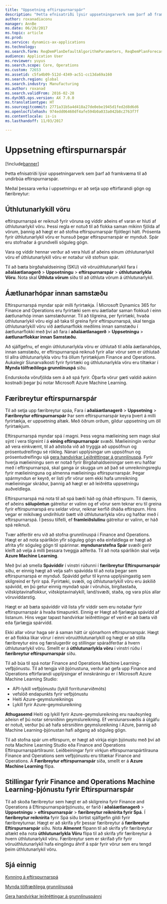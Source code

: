 ```yaml
---
title: "Uppsetning eftirspurnarspár"
description: "Þetta efnisatriði lýsir uppsetningarverk sem þarf að framkvæma til að undirbúa eftirspurnarspár."
author: roxanadiaconu
manager: AnnBe
ms.date: 06/20/2017
ms.topic: article
ms.prod: 
ms.service: dynamics-ax-applications
ms.technology: 
ms.search.form: ReqDemPlanDefaultAlgorithmParameters, ReqDemPlanForecastParameters
audience: Application User
ms.reviewer: yuyus
ms.search.scope: Core, Operations
ms.custom: 72653
ms.assetid: c5fa4b09-512d-4349-ac51-cc13da69a160
ms.search.region: global
ms.search.industry: Manufacturing
ms.author: roxanad
ms.search.validFrom: 2016-02-28
ms.dyn365.ops.version: AX 7.0.0
ms.translationtype: HT
ms.sourcegitcommit: 2771a31b5a4d418a27de0ebe1945d1fed2d8d6d6
ms.openlocfilehash: 974edd06460df4afe594b0a033a042b8c2763f7f
ms.contentlocale: is-is
ms.lasthandoff: 11/03/2017

---
```


# <a name="demand-forecasting-setup"></a>Uppsetning eftirspurnarspár

[!include[banner](../includes/banner.md)]


Þetta efnisatriði lýsir uppsetningarverk sem þarf að framkvæma til að undirbúa eftirspurnarspár.  

Meðal þessara verka í uppsetningu er að setja upp eftirfarandi gögn og færibreytur:

## <a name="item-allocation-key"></a>Úthlutunarlykill vöru
eftirspurnarspá er reiknuð fyrir vöruna og víddir aðeins ef varan er hluti af úthlutunarlykil vöru. Þessi regla er notuð til að flokka saman mikinn fjölda af vörum, þannig að hægt er að stofna eftirspurnarspár fljótlegri hátt. Prósenta fyrir úthlutunarlykil vöru  er hunsuð þegar eftirspurnarspár er mynduð. Spár eru stofnaðar á grundvelli söguleg gögn. 

Vara og víddir hennar verður að vera hluti af aðeins einum úthlutunarlykil vöru ef úthlutunarlykill vöru er notaður við stofnun spár. 

Til að bæta birgðahaldseining (SKU) við vöruúthlutunarlykil fara í **aðaláætlanagerð** &gt; **Uppsetningu** &gt; **eftirspurnarspár** &gt; **úthlutunarlykla Vöru**. Nota skal **Úthluta vörum** síðu til að úthluta vörum á úthlutunarlykil.

## <a name="intercompany-planning-groups"></a>Áætlunarhópar innan samstæðu
Eftirspurnarspá myndar spár milli fyrirtækja. Í Microsoft Dynamics 365 for Finance and Operations eru fyrirtæki sem eru áætlaðar saman flokkuð í einn áætlunarhóp innan samstæðunnar. Til að tilgreina, per fyrirtæki, hvaða úthlutunarlykil vöru eigi að taka til greina fyrir eftirspurnarspá, skal tengja úthlutunarlykill vöru við áætlunarflokk meðlims innan samstæðu í áætlunarflokki með því að fara í **aðaláætlanagerð** &gt; **Uppsetningu** &gt; **áætlunarflokkar innan Samstæðu**. 

Að sjálfgefnu, ef engin úthlutunarlykla vöru er úthlutað til aðila áætlanahóps, innan samstæðu, er eftirspurnarspá reiknuð fyrir allar vörur sem er úthlutað til allra úthlutunarlykla vöru frá öllum fyrirtækjum Finance and Operations. Aukalegir Síunarvalkosti fyrir fyrirtæki og úthlutunarlykla vöru eru tiltækar í **Mynda tölfræðilega grunnlínuspá** síðu. 

Endurskoða vörufjölda sem á að spá fyrir. Óþarfa vörur gæti valdið aukinn kostnaði þegar þú notar Microsoft Azure Machine Learning.

## <a name="demand-forecasting-parameters"></a>Færibreytur eftirspurnarspár
Til að setja upp færibreytur spáa, Fara í **aðaláætlanagerð** &gt; **Uppsetning** &gt; **Færibreytur eftirspurnarspár** Þar sem eftirspurnarspár keyra þvert á milli fyrirtækja, er uppsetning altæk. Með öðrum orðum, gildur uppsetning um öll fyrirtækjum. 

Eftirspurnarspá myndar spá í magni. Þess vegna mælieining sem magn skal sýnt í vera tilgreint í á **eining eftirspurnarspár** svæði. Mælieiningin verður að vera einkvæmt, til að aðstoða við að tryggja að uppsöfnun og prósentudreifingu sé rökleg. Nánari upplýsingar um uppsöfnun og prósentudreifingu sjá [gera handvirkar Leiðréttingar á grunnlínuspá](manual-adjustments-baseline-forecast.md). Fyrir hverja mælieiningu sem er notað fyrir Birgðahaldseiningar sem eru hafðar með í eftirspurnarspá, skal ganga úr skugga um að það sé umreikningsreglu fyrir mælieininguna og almenna mælieiningu eftirspurnarspár. Þegar spármyndun er keyrð, er listi yfir vörur sem ekki hafa umreikning mælieiningar skráður, þannig að hægt er að leiðrétta uppsetningu auðveldlega. 

Eftirspurnarspá má nota til að spá bæði háð og óháð eftirspurn. Til dæmis, ef aðeins **sölupöntun** gátreitur er valinn og ef vörur sem teknar eru til greina fyrir eftirspurnarspá eru seldar vörur, reiknar kerfið óháða eftirspurn. Hins vegar er mikilvæg undiríhlutir bætt við úthlutunarlykla vöru og hafðar með í eftirspurnarspá. Í þessu tilfelli, ef **framleiðslulínu** gátreitur er valinn, er háð spá reiknuð. 

Tvær aðferðir eru við að stofna grunnlínuspá í Finance and Operations. Hægt er að nota spárlíkön yfir söguleg gögn eða einfaldlega er hægt að afrita yfir söguleg gögn til spárinnar. **myndunarstefna Spár** svæði gerir kleift að velja á milli þessara tveggja aðferða. Til að nota spárlíkön skal velja **Azure Machine Learning**. 

Með því að smella **Spávíddir** í vinstri rúðunni í **færibreytur Eftirspurnarspár** síðu, er einnig hægt að velja safn spávídda til að nota þegar sem eftirspurnarspá er mynduð. Spávídd gefur til kynna upplýsingastig sem skilgreind er fyrir spá. Fyrirtæki, svæði, og úthlutunarlykill vöru eru áskilið spávídd, en þú getur einnig myndað spár í  vöruhús, birgðastaða, viðskiptavinaflokkur, viðskiptavinalykill, land/svæði, staða, og vara plús allar vöruvíddarstig. 

Hægt er að bæta spávíddir við lista yfir víddir sem eru notaðar fyrir eftirspurnarspár á hvaða tímapunkti. Einnig er Hægt að fjarlægja spávídd af listanum. Hins vegar tapast handvirkar leiðréttingar ef verið er að bæta við eða fjarlægja spárvídd. 

Ekki allar vörur haga sér á saman hátt úr sjónarhorn eftirspurnarspár. Hægt er að flokka líkar vörur í einni vöruúthlutunarlykill og hægt er að stilla færibreytur eins og færslugerðir og stillingar spáraðferðar á hvern úthlutunarlykil vöru. Smellt er á **úthlutunarlykla vöru** í vinstri rúðu í **færibreytur eftirspurnarspár** síðu. 

Til að búa til spá notar Finance and Operations Machine Learning-vefþjónustu. Til að tengja við þjónustuna, verður að gefa upp Finance and Operations eftirfarandi upplýsingar ef innskráningu er í Microsoft Azure Machine Learning Studio:

-   API-lykill vefþjónustu (lykill forritunarviðmóts)
-   vefslóð endapunkts fyrir vefþjónustu
-   Heiti Azure-geymslureiknings
-   Lykill fyrir Azure-geymslureikning

**Athugasemd** Heiti og lykill fyrir Azure-geymslureikning eru nauðsynleg aðeisn ef þú notar sérsniðinn geymslureikning. Ef verslunarsvæðis á útgáfu er notuð, verður þú að hafa sérsniðinn geymslureikning í Azure, þannig að Machine Learning-þjónustan hafi aðgang að söguleg gögn. 

Til að stofna spár um eftirspurn, er hægt að virkja eigin þjónustu með því að nota Machine Learning Studio eða Finance and Operations Eftirspurnarspártilraunir. Leiðbeiningar fyrir virkjun eftirspurnarspártilrauna Finance and Operations sem vefþjónustu eru tiltækar Finance and Operations. Á **Færibreytur eftirspurnarspár** síða, smellt er á **Azure Machine Learning** flipa.

## <a name="settings-for-the-finance-and-operations-demand-forecasting-machine-learning-service"></a>Stillingar fyrir Finance and Operations Machine Learning-þjónustu fyrir Eftirspurnarspár
Til að skoða færibreytur sem hægt er að skilgreina fyrir Finance and Operations á Eftirspurnarspárþjónustu, er farið í **aðaláætlanagerð** &gt; **Uppsetningu** &gt; **eftirspurnarspár** &gt; **færibreytur reiknirita fyrir Spá**. Í **færibreytur reiknirita** fyrir Spá síðu birtist sjálfgefin gildi fyrir færibreyturnar. Hægt er að skrifa yfir þessar færibreytur á **færibreytur Eftirspurnarspár** síðu. Nota **Almennt** flipann til að skrifa yfir færibreytur altækt eða nota **úthlutunarlykla Vöru** flipa til að skrifa yfir færibreytur á hvern úthlutunarlykil vöru. Færibreytur sem er skrifað yfir fyrir vöruúthlutunarlykil hafa eingöngu áhrif á spár fyrir vörur sem eru tengd þeim úthlutunarlykil vöru.

<a name="see-also"></a>Sjá einnig
--------

[Kynning á eftirspurnarspá](introduction-demand-forecasting.md)

[Mynda tölfræðilega grunnlínuspá](generate-statistical-baseline-forecast.md)

[Gera handvirkar leiðréttingar á grunnlínuspánni](manual-adjustments-baseline-forecast.md)




